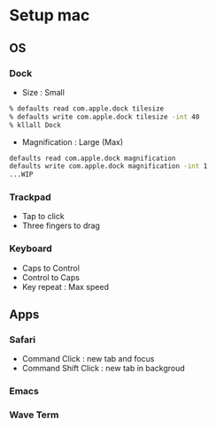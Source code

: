 # Setup mac

## OS

### Dock
- Size : Small
```zsh
% defaults read com.apple.dock tilesize
% defaults write com.apple.dock tilesize -int 40
% kllall Dock
```
- Magnification : Large (Max)
```zsh
defaults read com.apple.dock magnification
defaults write com.apple.dock magnification -int 1
...WIP
```


### Trackpad
- Tap to click
- Three fingers to drag

### Keyboard
- Caps to Control
- Control to Caps
- Key repeat : Max speed

## Apps
### Safari
- Command Click : new tab and focus
- Command Shift Click : new tab in backgroud
### Emacs
### Wave Term
